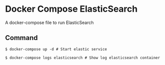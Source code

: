 # Docker Compose ElasticSearch
A docker-compose file to run ElasticSearch

## Command
```
$ docker-compose up -d # Start elastic service

$ docker-compose logs elasticsearch # Show log elasticsearch container

```